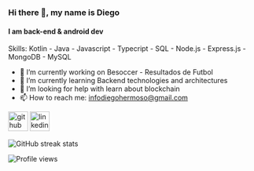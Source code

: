 ### Hi there 👋, my name is Diego
#### I am back-end & android dev

Skills: Kotlin - Java - Javascript - Typecript - SQL - Node.js - Express.js - MongoDB - MySQL 

- 🔭 I’m currently working on Besoccer - Resultados de Futbol 
- 🌱 I’m currently learning Backend technologies and architectures 
- 🤔 I’m looking for help with learn about blockchain 
- 📫 How to reach me: infodiegohermoso@gmail.com 


[<img src='https://cdn.jsdelivr.net/npm/simple-icons@3.0.1/icons/github.svg' alt='github' height='40'>](https://github.com/dhermoso)  [<img src='https://cdn.jsdelivr.net/npm/simple-icons@3.0.1/icons/linkedin.svg' alt='linkedin' height='40'>](https://www.linkedin.com/in/dhermoso/)  

![GitHub streak stats](https://github-readme-streak-stats.herokuapp.com/?user=Granahh)  

![Profile views](https://gpvc.arturio.dev/Granahh)  
